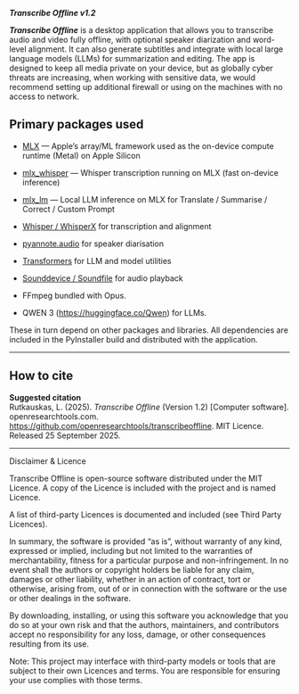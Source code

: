***Transcribe Offline v1.2***

***Transcribe Offline*** is a desktop application that allows you to transcribe audio and video fully offline, with optional speaker diarization and word-level alignment. It can also generate subtitles and integrate with local large language models (LLMs) for summarization and editing. The app is designed to keep all media private on your device, but as globally cyber threats are increasing, when working with sensitive data, we would recommend setting up additional firewall or using on the machines with no access to network.

## Primary packages used

- [MLX](https://github.com/ml-explore/mlx) — Apple’s array/ML framework used as the on-device compute runtime (Metal) on Apple Silicon  
- [mlx_whisper](https://pypi.org/project/mlx-whisper/) — Whisper transcription running on MLX (fast on-device inference)  
- [mlx_lm](https://pypi.org/project/mlx-lm/) — Local LLM inference on MLX for Translate / Summarise / Correct / Custom Prompt  

- [Whisper / WhisperX](https://github.com/m-bain/whisperX) for transcription and alignment  
- [pyannote.audio](https://github.com/pyannote/pyannote-audio) for speaker diarisation  
- [Transformers](https://github.com/huggingface/transformers) for LLM and model utilities  
- [Sounddevice / Soundfile](https://python-sounddevice.readthedocs.io/) for audio playback  
- FFmpeg bundled with Opus.
- QWEN 3 (https://huggingface.co/Qwen) for LLMs.

These in turn depend on other packages and libraries. All dependencies are included in the 
PyInstaller build and distributed with the application.

---

## How to cite

**Suggested citation**  
Rutkauskas, L. (2025). *Transcribe Offline* (Version 1.2) [Computer software]. openresearchtools.com. https://github.com/openresearchtools/transcribeoffline. MIT Licence. Released 25 September 2025.

---

Disclaimer & Licence

Transcribe Offline is open-source software distributed under the MIT Licence. A copy of the Licence is included with the project and is named Licence.

A list of third-party Licences is documented and included (see Third Party Licences).

In summary, the software is provided “as is”, without warranty of any kind, expressed or implied, including but not limited to the warranties of merchantability, fitness for a particular purpose and non-infringement. In no event shall the authors or copyright holders be liable for any claim, damages or other liability, whether in an action of contract, tort or otherwise, arising from, out of or in connection with the software or the use or other dealings in the software.

By downloading, installing, or using this software you acknowledge that you do so at your own risk and that the authors, maintainers, and contributors accept no responsibility for any loss, damage, or other consequences resulting from its use.

Note: This project may interface with third-party models or tools that are subject to their own Licences and terms. You are responsible for ensuring your use complies with those terms.


